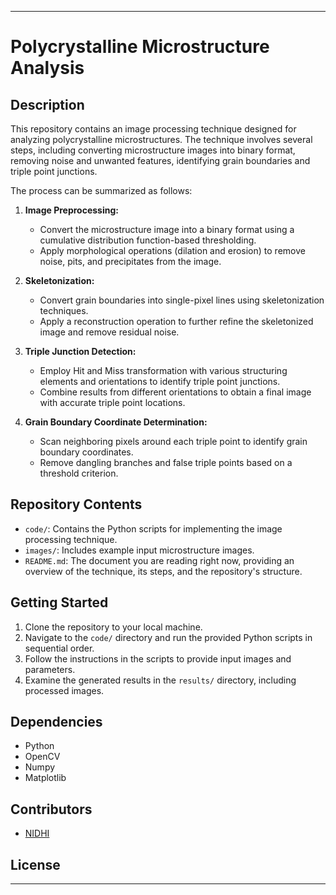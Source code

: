 
---

# Polycrystalline Microstructure Analysis

## Description

This repository contains an image processing technique designed for analyzing polycrystalline microstructures. The technique involves several steps, including converting microstructure images into binary format, removing noise and unwanted features, identifying grain boundaries and triple point junctions.

The process can be summarized as follows:

1. **Image Preprocessing:**
   - Convert the microstructure image into a binary format using a cumulative distribution function-based thresholding.
   - Apply morphological operations (dilation and erosion) to remove noise, pits, and precipitates from the image.

2. **Skeletonization:**
   - Convert grain boundaries into single-pixel lines using skeletonization techniques.
   - Apply a reconstruction operation to further refine the skeletonized image and remove residual noise.

3. **Triple Junction Detection:**
   - Employ Hit and Miss transformation with various structuring elements and orientations to identify triple point junctions.
   - Combine results from different orientations to obtain a final image with accurate triple point locations.

4. **Grain Boundary Coordinate Determination:**
   - Scan neighboring pixels around each triple point to identify grain boundary coordinates.
   - Remove dangling branches and false triple points based on a threshold criterion.


## Repository Contents

- `code/`: Contains the Python scripts for implementing the image processing technique.
- `images/`: Includes example input microstructure images.
- `README.md`: The document you are reading right now, providing an overview of the technique, its steps, and the repository's structure.

## Getting Started

1. Clone the repository to your local machine.
2. Navigate to the `code/` directory and run the provided Python scripts in sequential order.
3. Follow the instructions in the scripts to provide input images and parameters.
4. Examine the generated results in the `results/` directory, including processed images.

## Dependencies

- Python 
- OpenCV 
- Numpy 
- Matplotlib 

## Contributors

- [NIDHI](https://github.com/nidhiyadav2003)

## License


---
